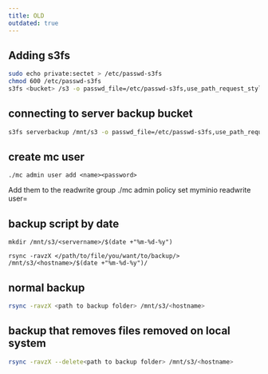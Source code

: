 ```yaml
---
title: OLD
outdated: true
---
```


## Adding s3fs
```bash
sudo echo private:sectet > /etc/passwd-s3fs
chmod 600 /etc/passwd-s3fs
s3fs <bucket> /s3 -o passwd_file=/etc/passwd-s3fs,use_path_request_style,url=https://s3.breadnet.co.uk:9000
```

## connecting to server backup bucket

```bash
s3fs serverbackup /mnt/s3 -o passwd_file=/etc/passwd-s3fs,use_path_request_style,url=https://s3.breadnet.co.uk:9000
```

## create mc user

```./mc admin user add <name><password>```


Add them to the readwrite group ./mc admin policy set myminio readwrite user=<user>



## backup script by date
```basg
mkdir /mnt/s3/<servername>/$(date +"%m-%d-%y")

rsync -ravzX </path/to/file/you/want/to/backup/> /mnt/s3/<hostname>/$(date +"%m-%d-%y")/
```

## normal backup

```bash
rsync -ravzX <path to backup folder> /mnt/s3/<hostname>
```

## backup that removes files removed on local system

```bash
rsync -ravzX --delete<path to backup folder> /mnt/s3/<hostname>
```